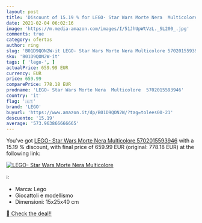 ```yaml
---
layout: post
title: 'Discount of 15.19 % for LEGO- Star Wars Morte Nera  Multicolore '
date: 2021-02-04 06:02:16
image: 'https://m.media-amazon.com/images/I/51JhUpWtVzL._SL200_.jpg'
comments: true
category: ofertas
author: ring
slug: 'B01D9QON2W-it LEGO- Star Wars Morte Nera Multicolore 5702015593946'
sku: 'B01D9QON2W-it'
tags: [ 'lego-', ]
actualPrice: 659.99 EUR
currency: EUR
price: 659.99
comparePrice: 778.18 EUR
prodname: 'LEGO- Star Wars Morte Nera  Multicolore  5702015593946'
country: 'it'
flag: '🇮🇹'
brand: 'LEGO'
buyurl: 'https://www.amazon.it/dp/B01D9QON2W/?tag=tolees00-21'
descuento: '15.19'
average: '573.963866666665'
---
```


You've got [LEGO- Star Wars Morte Nera  Multicolore  5702015593946](https://www.amazon.it/dp/B01D9QON2W/?tag=tolees00-21) with a  15.19 % discount, with final price of 659.99 EUR (original: 778.18 EUR) at the following link:

[![LEGO- Star Wars Morte Nera  Multicolore ](https://m.media-amazon.com/images/I/51JhUpWtVzL._SL200_.jpg)](https://www.amazon.it/dp/B01D9QON2W/?tag=tolees00-21)

ℹ️:

- Marca: Lego
- Giocattoli e modellismo
- Dimensioni: 15x25x40 cm

[🛒 Check the deal!!](https://www.amazon.it/dp/B01D9QON2W/?tag=tolees00-21)
